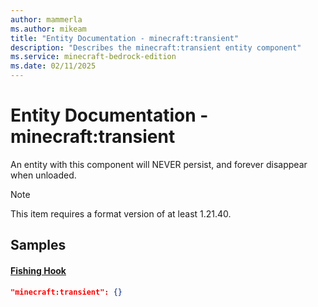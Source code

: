 ```yaml
---
author: mammerla
ms.author: mikeam
title: "Entity Documentation - minecraft:transient"
description: "Describes the minecraft:transient entity component"
ms.service: minecraft-bedrock-edition
ms.date: 02/11/2025 
---
```


# Entity Documentation - minecraft:transient

An entity with this component will NEVER persist, and forever disappear when unloaded.

> [!Note]
> This item requires a format version of at least 1.21.40.


## Samples

#### [Fishing Hook](https://github.com/Mojang/bedrock-samples/tree/preview/behavior_pack/entities/fishing_hook.json)


```json
"minecraft:transient": {}
```
